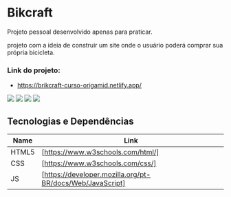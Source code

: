 # Bikcraft

Projeto pessoal desenvolvido apenas para praticar. 

projeto com a ideia de construir um site onde o 
usuário poderá comprar sua própria bicicleta.

### Link do projeto: 

- https://brikcraft-curso-origamid.netlify.app/


<img src = "screenshots/topo.png">
<img src = "screenshots/conteudo-principal.png">
<img src = "screenshots/rodape.png">
<img src = "screenshots/tela-inteira.png">

## Tecnologias e Dependências

| Name | Link |
| ------ | ------ |
| HTML5 | [https://www.w3schools.com/html/] |
| CSS | [https://www.w3schools.com/css/] |
| JS | [https://developer.mozilla.org/pt-BR/docs/Web/JavaScript] |

